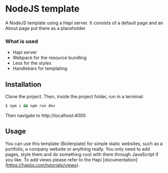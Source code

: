 # NodeJS template
A NodeJS template using a Hapi server. It consists of a default page and an About page put there as a placeholder.

### What is used
- Hapi server
- Webpack for the resource bundling
- Less for the styles
- Handlebars for templating

## Installation
Clone the project. Then, inside the project folder, run in a terminal:

```bash
$ npm i && npm run dev
```
Then navigate to http://localhost:4000

## Usage
You can use this template (Boilerplate) for simple static websites, such as a portfolio, a company website or anything really. You only need to add pages, style them and do something cool with them through JavaScript if you like. To add views please refer to the Hapi [documentation] (https://hapijs.com/tutorials/views).
